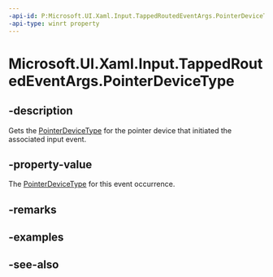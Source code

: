 ```yaml
---
-api-id: P:Microsoft.UI.Xaml.Input.TappedRoutedEventArgs.PointerDeviceType
-api-type: winrt property
---
```


<!-- Property syntax
public Windows.Devices.Input.PointerDeviceType PointerDeviceType { get; }
-->

# Microsoft.UI.Xaml.Input.TappedRoutedEventArgs.PointerDeviceType

## -description
Gets the [PointerDeviceType](/uwp/api/windows.devices.input.pointerdevicetype) for the pointer device that initiated the associated input event.

## -property-value
The [PointerDeviceType](/uwp/api/windows.devices.input.pointerdevicetype) for this event occurrence.

## -remarks

## -examples

## -see-also
